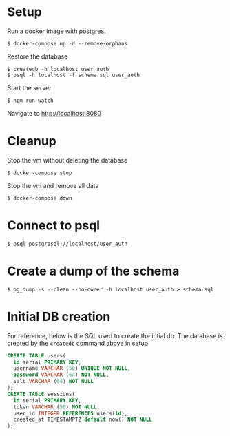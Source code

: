 # Setup
Run a docker image with postgres.
```
$ docker-compose up -d --remove-orphans
```

Restore the database
```
$ createdb -h localhost user_auth
$ psql -h localhost -f schema.sql user_auth
```

Start the server
```
$ npm run watch
```

Navigate to [http://localhost:8080](http://localhost:8080)

# Cleanup
Stop the vm without deleting the database
```
$ docker-compose stop
```

Stop the vm and remove all data
```
$ docker-compose down
```

# Connect to psql
```
$ psql postgresql://localhost/user_auth
```

# Create a dump of the schema
```
$ pg_dump -s --clean --no-owner -h localhost user_auth > schema.sql
```

# Initial DB creation
For reference, below is the SQL used to create the intial db. The database is created by the `createdb` command above in setup
```sql
CREATE TABLE users(
  id serial PRIMARY KEY,
  username VARCHAR (50) UNIQUE NOT NULL,
  password VARCHAR (64) NOT NULL,
  salt VARCHAR (64) NOT NULL
);
CREATE TABLE sessions(
  id serial PRIMARY KEY,
  token VARCHAR (50) NOT NULL,
  user_id INTEGER REFERENCES users(id),
  created_at TIMESTAMPTZ default now() NOT NULL
);
```
